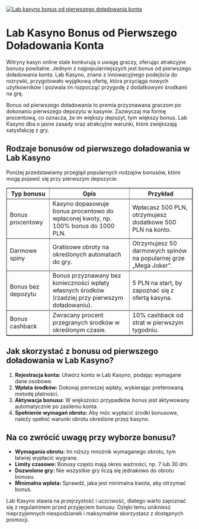 [![Lab kasyno bonus od pierwszego doładowania konta](https://123-caf.pages.dev/gitsignup.png)](https://vrmoo.ru/Bt82HjjY)

<h1>Lab Kasyno Bonus od Pierwszego Doładowania Konta</h1> <p>Witryny kasyn online stale konkurują o uwagę graczy, oferując atrakcyjne bonusy powitalne. Jednym z najpopularniejszych jest bonus od pierwszego doładowania konta. Lab Kasyno, znane z innowacyjnego podejścia do rozrywki, przygotowało wyjątkową ofertę, która przyciąga nowych użytkowników i pozwala im rozpocząć przygodę z dodatkowymi środkami na grę.</p> <p>Bonus od pierwszego doładowania to premia przyznawana graczom po dokonaniu pierwszego depozytu w kasynie. Zazwyczaj ma formę procentową, co oznacza, że im większy depozyt, tym większy bonus. Lab Kasyno dba o jasne zasady oraz atrakcyjne warunki, które zwiększają satysfakcję z gry.</p> <h2>Rodzaje bonusów od pierwszego doładowania w Lab Kasyno</h2> <p>Poniżej przedstawiamy przegląd popularnych rodzajów bonusów, które mogą pojawić się przy pierwszym depozycie:</p> <table border="1" cellpadding="8" cellspacing="0">   <thead>     <tr>       <th>Typ bonusu</th>       <th>Opis</th>       <th>Przykład</th>     </tr>   </thead>   <tbody>     <tr>       <td>Bonus procentowy</td>       <td>Kasyno dopasowuje bonus procentowo do wpłaconej kwoty, np. 100% bonus do 1000 PLN.</td>       <td>Wpłacasz 500 PLN, otrzymujesz dodatkowe 500 PLN na konto.</td>     </tr>     <tr>       <td>Darmowe spiny</td>       <td>Gratisowe obroty na określonych automatach do gry.</td>       <td>Otrzymujesz 50 darmowych spinów na popularnej grze „Mega Joker”.</td>     </tr>     <tr>       <td>Bonus bez depozytu</td>       <td>Bonus przyznawany bez konieczności wpłaty własnych środków (rzadziej przy pierwszym doładowaniu).</td>       <td>5 PLN na start, by zapoznać się z ofertą kasyna.</td>     </tr>     <tr>       <td>Bonus cashback</td>       <td>Zwracany procent przegranych środków w określonym czasie.</td>       <td>10% cashback od strat w pierwszym tygodniu.</td>     </tr>   </tbody> </table> <h2>Jak skorzystać z bonusu od pierwszego doładowania w Lab Kasyno?</h2> <ol>   <li><strong>Rejestracja konta:</strong> Utwórz konto w Lab Kasyno, podając wymagane dane osobowe.</li>   <li><strong>Wpłata środków:</strong> Dokonaj pierwszej wpłaty, wybierając preferowaną metodę płatności.</li>   <li><strong>Aktywacja bonusu:</strong> W większości przypadków bonus jest aktywowany automatycznie po zasileniu konta.</li>   <li><strong>Spełnienie wymagań obrotu:</strong> Aby móc wypłacić środki bonusowe, należy spełnić warunki obrotu określone przez kasyno.</li> </ol> <h2>Na co zwrócić uwagę przy wyborze bonusu?</h2> <ul>   <li><strong>Wymagania obrotu:</strong> Im niższy mnożnik wymaganego obrotu, tym łatwiej wypłacić wygrane.</li>   <li><strong>Limity czasowe:</strong> Bonusy często mają okres ważności, np. 7 lub 30 dni.</li>   <li><strong>Dozwolone gry:</strong> Nie wszystkie gry liczą się jednakowo do obrotu bonusu.</li>   <li><strong>Minimalna wpłata:</strong> Sprawdź, jaka jest minimalna kwota, aby otrzymać bonus.</li> </ul> <p>Lab Kasyno stawia na przejrzystość i uczciwość, dlatego warto zapoznać się z regulaminem przed przyjęciem bonusu. Dzięki temu unikniesz nieprzyjemnych niespodzianek i maksymalnie skorzystasz z dostępnych promocji.</p>